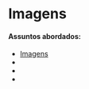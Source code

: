 # Imagens

#### Assuntos abordados: 

- [Imagens](aulas/5.1-imagens)
- [](aulas/)
- [](aulas/)
- [](aulas/)

